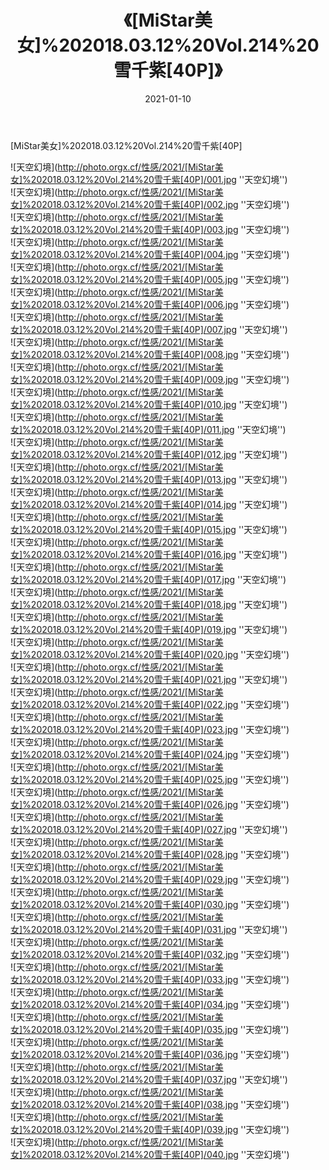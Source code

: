 ﻿---
layout: post
title: 《[MiStar美女]%202018.03.12%20Vol.214%20雪千紫[40P]》
date: 2021-01-10
img: http://photo.orgx.cf/性感/2021/[MiStar美女]%202018.03.12%20Vol.214%20雪千紫[40P]/000.jpg
tags: [美女,性感,泳衣]
---

[MiStar美女]%202018.03.12%20Vol.214%20雪千紫[40P]



![天空幻境](http://photo.orgx.cf/性感/2021/[MiStar美女]%202018.03.12%20Vol.214%20雪千紫[40P]/001.jpg ''天空幻境'')<br>
![天空幻境](http://photo.orgx.cf/性感/2021/[MiStar美女]%202018.03.12%20Vol.214%20雪千紫[40P]/002.jpg ''天空幻境'')<br>
![天空幻境](http://photo.orgx.cf/性感/2021/[MiStar美女]%202018.03.12%20Vol.214%20雪千紫[40P]/003.jpg ''天空幻境'')<br>
![天空幻境](http://photo.orgx.cf/性感/2021/[MiStar美女]%202018.03.12%20Vol.214%20雪千紫[40P]/004.jpg ''天空幻境'')<br>
![天空幻境](http://photo.orgx.cf/性感/2021/[MiStar美女]%202018.03.12%20Vol.214%20雪千紫[40P]/005.jpg ''天空幻境'')<br>
![天空幻境](http://photo.orgx.cf/性感/2021/[MiStar美女]%202018.03.12%20Vol.214%20雪千紫[40P]/006.jpg ''天空幻境'')<br>
![天空幻境](http://photo.orgx.cf/性感/2021/[MiStar美女]%202018.03.12%20Vol.214%20雪千紫[40P]/007.jpg ''天空幻境'')<br>
![天空幻境](http://photo.orgx.cf/性感/2021/[MiStar美女]%202018.03.12%20Vol.214%20雪千紫[40P]/008.jpg ''天空幻境'')<br>
![天空幻境](http://photo.orgx.cf/性感/2021/[MiStar美女]%202018.03.12%20Vol.214%20雪千紫[40P]/009.jpg ''天空幻境'')<br>
![天空幻境](http://photo.orgx.cf/性感/2021/[MiStar美女]%202018.03.12%20Vol.214%20雪千紫[40P]/010.jpg ''天空幻境'')<br>
![天空幻境](http://photo.orgx.cf/性感/2021/[MiStar美女]%202018.03.12%20Vol.214%20雪千紫[40P]/011.jpg ''天空幻境'')<br>
![天空幻境](http://photo.orgx.cf/性感/2021/[MiStar美女]%202018.03.12%20Vol.214%20雪千紫[40P]/012.jpg ''天空幻境'')<br>
![天空幻境](http://photo.orgx.cf/性感/2021/[MiStar美女]%202018.03.12%20Vol.214%20雪千紫[40P]/013.jpg ''天空幻境'')<br>
![天空幻境](http://photo.orgx.cf/性感/2021/[MiStar美女]%202018.03.12%20Vol.214%20雪千紫[40P]/014.jpg ''天空幻境'')<br>
![天空幻境](http://photo.orgx.cf/性感/2021/[MiStar美女]%202018.03.12%20Vol.214%20雪千紫[40P]/015.jpg ''天空幻境'')<br>
![天空幻境](http://photo.orgx.cf/性感/2021/[MiStar美女]%202018.03.12%20Vol.214%20雪千紫[40P]/016.jpg ''天空幻境'')<br>
![天空幻境](http://photo.orgx.cf/性感/2021/[MiStar美女]%202018.03.12%20Vol.214%20雪千紫[40P]/017.jpg ''天空幻境'')<br>
![天空幻境](http://photo.orgx.cf/性感/2021/[MiStar美女]%202018.03.12%20Vol.214%20雪千紫[40P]/018.jpg ''天空幻境'')<br>
![天空幻境](http://photo.orgx.cf/性感/2021/[MiStar美女]%202018.03.12%20Vol.214%20雪千紫[40P]/019.jpg ''天空幻境'')<br>
![天空幻境](http://photo.orgx.cf/性感/2021/[MiStar美女]%202018.03.12%20Vol.214%20雪千紫[40P]/020.jpg ''天空幻境'')<br>
![天空幻境](http://photo.orgx.cf/性感/2021/[MiStar美女]%202018.03.12%20Vol.214%20雪千紫[40P]/021.jpg ''天空幻境'')<br>
![天空幻境](http://photo.orgx.cf/性感/2021/[MiStar美女]%202018.03.12%20Vol.214%20雪千紫[40P]/022.jpg ''天空幻境'')<br>
![天空幻境](http://photo.orgx.cf/性感/2021/[MiStar美女]%202018.03.12%20Vol.214%20雪千紫[40P]/023.jpg ''天空幻境'')<br>
![天空幻境](http://photo.orgx.cf/性感/2021/[MiStar美女]%202018.03.12%20Vol.214%20雪千紫[40P]/024.jpg ''天空幻境'')<br>
![天空幻境](http://photo.orgx.cf/性感/2021/[MiStar美女]%202018.03.12%20Vol.214%20雪千紫[40P]/025.jpg ''天空幻境'')<br>
![天空幻境](http://photo.orgx.cf/性感/2021/[MiStar美女]%202018.03.12%20Vol.214%20雪千紫[40P]/026.jpg ''天空幻境'')<br>
![天空幻境](http://photo.orgx.cf/性感/2021/[MiStar美女]%202018.03.12%20Vol.214%20雪千紫[40P]/027.jpg ''天空幻境'')<br>
![天空幻境](http://photo.orgx.cf/性感/2021/[MiStar美女]%202018.03.12%20Vol.214%20雪千紫[40P]/028.jpg ''天空幻境'')<br>
![天空幻境](http://photo.orgx.cf/性感/2021/[MiStar美女]%202018.03.12%20Vol.214%20雪千紫[40P]/029.jpg ''天空幻境'')<br>
![天空幻境](http://photo.orgx.cf/性感/2021/[MiStar美女]%202018.03.12%20Vol.214%20雪千紫[40P]/030.jpg ''天空幻境'')<br>
![天空幻境](http://photo.orgx.cf/性感/2021/[MiStar美女]%202018.03.12%20Vol.214%20雪千紫[40P]/031.jpg ''天空幻境'')<br>
![天空幻境](http://photo.orgx.cf/性感/2021/[MiStar美女]%202018.03.12%20Vol.214%20雪千紫[40P]/032.jpg ''天空幻境'')<br>
![天空幻境](http://photo.orgx.cf/性感/2021/[MiStar美女]%202018.03.12%20Vol.214%20雪千紫[40P]/033.jpg ''天空幻境'')<br>
![天空幻境](http://photo.orgx.cf/性感/2021/[MiStar美女]%202018.03.12%20Vol.214%20雪千紫[40P]/034.jpg ''天空幻境'')<br>
![天空幻境](http://photo.orgx.cf/性感/2021/[MiStar美女]%202018.03.12%20Vol.214%20雪千紫[40P]/035.jpg ''天空幻境'')<br>
![天空幻境](http://photo.orgx.cf/性感/2021/[MiStar美女]%202018.03.12%20Vol.214%20雪千紫[40P]/036.jpg ''天空幻境'')<br>
![天空幻境](http://photo.orgx.cf/性感/2021/[MiStar美女]%202018.03.12%20Vol.214%20雪千紫[40P]/037.jpg ''天空幻境'')<br>
![天空幻境](http://photo.orgx.cf/性感/2021/[MiStar美女]%202018.03.12%20Vol.214%20雪千紫[40P]/038.jpg ''天空幻境'')<br>
![天空幻境](http://photo.orgx.cf/性感/2021/[MiStar美女]%202018.03.12%20Vol.214%20雪千紫[40P]/039.jpg ''天空幻境'')<br>
![天空幻境](http://photo.orgx.cf/性感/2021/[MiStar美女]%202018.03.12%20Vol.214%20雪千紫[40P]/040.jpg ''天空幻境'')<br>